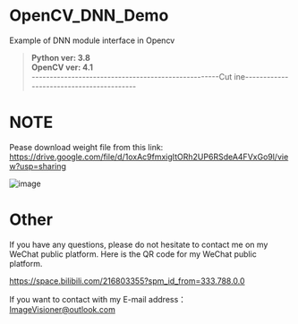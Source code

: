 # OpenCV_DNN_Demo
Example of DNN module interface in Opencv  
>**Python ver: 3.8**  
>**OpenCV ver: 4.1**  
----------------------------------------------------Cut ine-----------------------------------------
# NOTE  
Pease download weight file from this link:
https://drive.google.com/file/d/1oxAc9fmxigItORh2UP6RSdeA4FVxGo9l/view?usp=sharing

![image](https://user-images.githubusercontent.com/102503666/171213350-cdf16357-2cb5-4560-bb2f-c6a0e7c9c5dc.png)


# Other
If you have any questions, please do not hesitate to contact me on my WeChat public platform. Here is the QR code for my WeChat public platform.  

https://space.bilibili.com/216803355?spm_id_from=333.788.0.0

If you want to contact with my E-mail address： ImageVisioner@outlook.com
